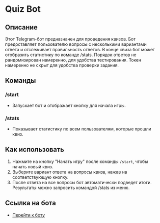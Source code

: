 # Quiz Bot

## Описание

Этот Telegram-бот предназначен для проведения квизов. Бот предоставляет пользователю вопросы с несколькими вариантами ответа и отслеживает правильность ответов. В конце квиза бот может отобразить статистику по команде /stats. Порядок ответов не рандомизирован намеренно, для удобства тестирования. Токен намеренно не скрыт для удобства проверки задания.

## Команды

### /start

- Запускает бот и отображает кнопку для начала игры.

### /stats

- Показывает статистику по всем пользователям, которые прошли квиз.

## Как использовать

1. Нажмите на кнопку "Начать игру" после команды `/start`, чтобы начать новый квиз.
2. Выберите вариант ответа на вопросы квиза, нажав на соответствующую кнопку.
3. После ответа на все вопросы бот автоматически подведет итоги. Результаты можно запросить командой /stats из меню.

## Ссылка на бота

- [Перейти к боту](https://t.me/squeeze_quiz_bot)
